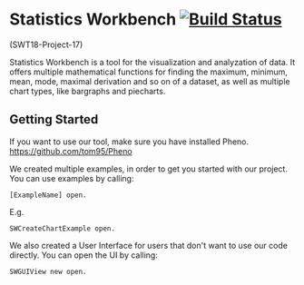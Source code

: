 # Statistics Workbench [![Build Status](https://api.travis-ci.org/hpi-swa-teaching/StatisticsWorkbench.svg?branch=submission)](https://travis-ci.org/hpi-swa-teaching/StatisticsWorkbench)
(SWT18-Project-17)

Statistics Workbench is a tool for the visualization and analyzation of data. It offers multiple mathematical functions for finding the maximum, minimum, mean, mode, maximal derivation and so on of a dataset, as well as multiple chart types, like bargraphs and piecharts.

## Getting Started

If you want to use our tool, make sure you have installed Pheno.
https://github.com/tom95/Pheno

We created multiple examples, in order to get you started with our project.
You can use examples by calling: 
```
[ExampleName] open.
```
E.g.
```
SWCreateChartExample open.
```

We also created a User Interface for users that don't want to use our code directly.
You can open the UI by calling:
```
SWGUIView new open.
```
